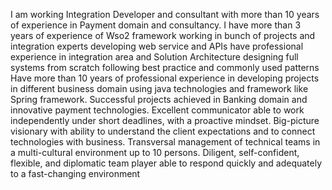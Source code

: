 I am working Integration Developer and consultant with more than 10 years of experience in Payment domain and consultancy.
I have more than 3 years of experience of Wso2 framework working in bunch of projects and integration experts developing web service and APIs
have professional experience in integration area and Solution Architecture designing full systems from scratch following best practice and commonly used patterns
Have more than 10 years of professional experience in developing projects in different business domain using java technologies and framework like Spring framework.
Successful projects achieved in Banking domain and innovative payment technologies.
Excellent communicator able to work independently under short deadlines, with a proactive mindset.
Big-picture visionary with ability to understand the client expectations and to connect technologies with business.
Transversal management of technical teams in a multi-cultural environment up to 10 persons.
Diligent, self-confident, flexible, and diplomatic team player able to respond quickly and adequately to a fast-changing environment

<!---
hsanad/hsanad is a ✨ special ✨ repository because its `README.md` (this file) appears on your GitHub profile.
You can click the Preview link to take a look at your changes.
--->
